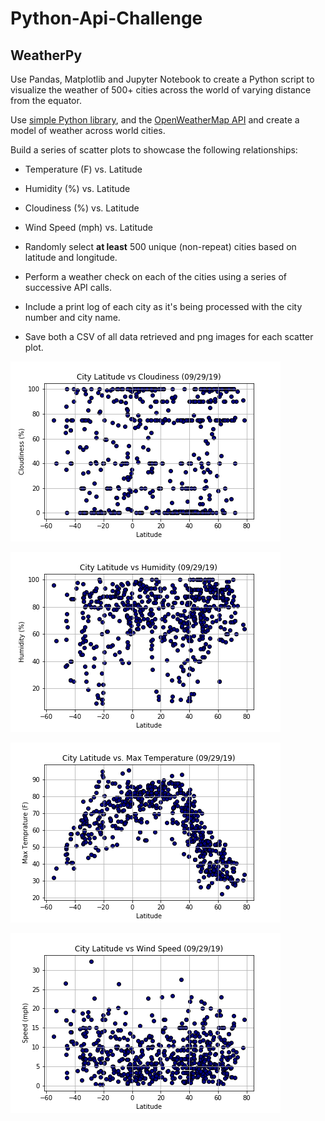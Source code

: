 # Python-Api-Challenge

## WeatherPy

Use Pandas, Matplotlib and Jupyter Notebook to create a Python script to visualize the weather of 500+ cities across the world of varying distance from the equator.

Use [simple Python library](https://pypi.python.org/pypi/citipy), and the [OpenWeatherMap API](https://openweathermap.org/api) and create a model of weather across world cities.

Build a series of scatter plots to showcase the following relationships:

* Temperature (F) vs. Latitude
* Humidity (%) vs. Latitude
* Cloudiness (%) vs. Latitude
* Wind Speed (mph) vs. Latitude


* Randomly select **at least** 500 unique (non-repeat) cities based on latitude and longitude.
* Perform a weather check on each of the cities using a series of successive API calls.
* Include a print log of each city as it's being processed with the city number and city name.
* Save both a CSV of all data retrieved and png images for each scatter plot.

![image](WeatherPy/Output/Images/cloudiness.png)

![image](WeatherPy/Output/Images/humidity.png)

![image](WeatherPy/Output/Images/temperature.png)

![image](WeatherPy/Output/Images/wind_speed.png)

